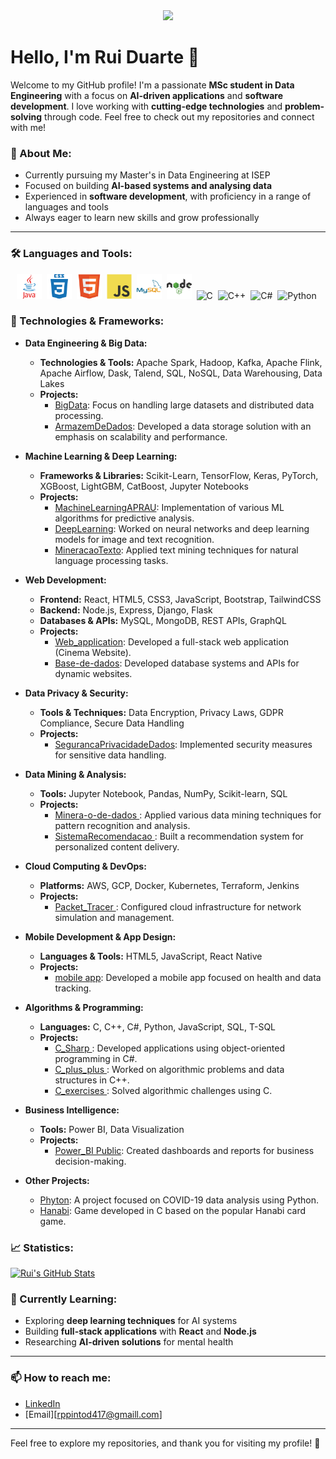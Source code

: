 
<div id="header" align="center">
  <img src="https://media.giphy.com/media/M9gbBd9nbDrOTu1Mqx/giphy.gif" width="100"/>
</div>

# Hello, I'm Rui Duarte 👋

Welcome to my GitHub profile! I'm a passionate **MSc student in Data Engineering** with a focus on **AI-driven applications** and **software development**. I love working with **cutting-edge technologies** and **problem-solving** through code. Feel free to check out my repositories and connect with me!

### 🚀 About Me:
- Currently pursuing my Master's in Data Engineering at ISEP
- Focused on building **AI-based systems and analysing data**
- Experienced in **software development**, with proficiency in a range of languages and tools
- Always eager to learn new skills and grow professionally

---

### 🛠️ Languages and Tools:
<div align="center">

  <img src="https://github.com/devicons/devicon/blob/master/icons/java/java-original-wordmark.svg" title="Java" alt="Java" width="40" height="40"/>&nbsp;
  <img src="https://github.com/devicons/devicon/blob/master/icons/css3/css3-plain-wordmark.svg" title="CSS3" alt="CSS" width="40" height="40"/>&nbsp;
  <img src="https://github.com/devicons/devicon/blob/master/icons/html5/html5-original.svg" title="HTML5" alt="HTML" width="40" height="40"/>&nbsp;
  <img src="https://github.com/devicons/devicon/blob/master/icons/javascript/javascript-original.svg" title="JavaScript" alt="JavaScript" width="40" height="40"/>&nbsp;
  <img src="https://github.com/devicons/devicon/blob/master/icons/mysql/mysql-original-wordmark.svg" title="MySQL"  alt="MySQL" width="40" height="40"/>&nbsp;
  <img src="https://github.com/devicons/devicon/blob/master/icons/nodejs/nodejs-original-wordmark.svg" title="NodeJS" alt="NodeJS" width="40" height="40"/>&nbsp;
  <img src="https://upload.wikimedia.org/wikipedia/commons/thumb/1/18/C_Programming_Language.svg/570px-C_Programming_Language.svg.png?20201031132917" title="C" alt="C" width="40" height="40"/>&nbsp;
  <img src="https://uxwing.com/wp-content/themes/uxwing/download/brands-and-social-media/c-plus-plus-programming-language-icon.png" title="C++" alt="C++" width="40" height="40"/>&nbsp;
  <img src="https://e7.pngegg.com/pngimages/328/221/png-clipart-c-programming-language-logo-microsoft-visual-studio-net-framework-javascript-icon-purple-logo.png" title="C#" alt="C#" width="40" height="40"/>&nbsp;
  <img src="https://upload.wikimedia.org/wikipedia/commons/thumb/c/c3/Python-logo-notext.svg/800px-Python-logo-notext.svg.png" title="Python" alt="Python" width="40" height="40"/>&nbsp;

</div>

### 🔧 Technologies & Frameworks:
- **Data Engineering & Big Data:**
  - **Technologies & Tools:** Apache Spark, Hadoop, Kafka, Apache Flink, Apache Airflow, Dask, Talend, SQL, NoSQL, Data Warehousing, Data Lakes
  - **Projects:**
    - [BigData](https://github.com/RuiPedroPintoDuarte/BigData): Focus on handling large datasets and distributed data processing.
    - [ArmazemDeDados](https://github.com/RuiPedroPintoDuarte/ArmazemDeDados): Developed a data storage solution with an emphasis on scalability and performance.

- **Machine Learning & Deep Learning:**
  - **Frameworks & Libraries:** Scikit-Learn, TensorFlow, Keras, PyTorch, XGBoost, LightGBM, CatBoost, Jupyter Notebooks
  - **Projects:**
    - [MachineLearningAPRAU](https://github.com/RuiPedroPintoDuarte/MachineLearningAPRAU): Implementation of various ML algorithms for predictive analysis.
    - [DeepLearning](https://github.com/RuiPedroPintoDuarte/DeepLearning): Worked on neural networks and deep learning models for image and text recognition.
    - [MineracaoTexto](https://github.com/RuiPedroPintoDuarte/MineracaoTexto): Applied text mining techniques for natural language processing tasks.

- **Web Development:**
  - **Frontend:** React, HTML5, CSS3, JavaScript, Bootstrap, TailwindCSS
  - **Backend:** Node.js, Express, Django, Flask
  - **Databases & APIs:** MySQL, MongoDB, REST APIs, GraphQL
  - **Projects:**
    - [Web_application](https://github.com/RuiPedroPintoDuarte/Web_application): Developed a full-stack web application (Cinema Website).
    - [Base-de-dados](https://github.com/RuiPedroPintoDuarte/Base-de-dados): Developed database systems and APIs for dynamic websites.

- **Data Privacy & Security:**
  - **Tools & Techniques:** Data Encryption, Privacy Laws, GDPR Compliance, Secure Data Handling
  - **Projects:**
    - [SegurancaPrivacidadeDados](https://github.com/RuiPedroPintoDuarte/SegurancaPrivacidadeDados): Implemented security measures for sensitive data handling.

- **Data Mining & Analysis:**
  - **Tools:** Jupyter Notebook, Pandas, NumPy, Scikit-learn, SQL
  - **Projects:**
    - [Minera-o-de-dados ](https://github.com/RuiPedroPintoDuarte/Minera-o-de-dados): Applied various data mining techniques for pattern recognition and analysis.
    - [SistemaRecomendacao ](https://github.com/RuiPedroPintoDuarte/SistemaRecomendacao): Built a recommendation system for personalized content delivery.

- **Cloud Computing & DevOps:**
  - **Platforms:** AWS, GCP, Docker, Kubernetes, Terraform, Jenkins
  - **Projects:**
    - [Packet_Tracer ](https://github.com/RuiPedroPintoDuarte/Packet_Tracer): Configured cloud infrastructure for network simulation and management.

- **Mobile Development & App Design:**
  - **Languages & Tools:** HTML5, JavaScript, React Native
  - **Projects:**
    - [mobile app](https://github.com/RuiPedroPintoDuarte/mobile-app): Developed a mobile app focused on health and data tracking.

- **Algorithms & Programming:**
  - **Languages:** C, C++, C#, Python, JavaScript, SQL, T-SQL
  - **Projects:**
    - [C_Sharp ](https://github.com/RuiPedroPintoDuarte/C_Sharp): Developed applications using object-oriented programming in C#.
    - [C_plus_plus ](https://github.com/RuiPedroPintoDuarte/C_plus_plus): Worked on algorithmic problems and data structures in C++.
    - [C_exercises ](https://github.com/RuiPedroPintoDuarte/C_exercises): Solved algorithmic challenges using C.

- **Business Intelligence:**
  - **Tools:** Power BI, Data Visualization
  - **Projects:**
    - [Power_BI Public](https://github.com/RuiPedroPintoDuarte/Power_BI): Created dashboards and reports for business decision-making.

- **Other Projects:**
  - [Phyton](https://github.com/RuiPedroPintoDuarte/Phyton): A project focused on COVID-19 data analysis using Python.
  - [Hanabi](https://github.com/RuiPedroPintoDuarte/Hanabi): Game developed in C based on the popular Hanabi card game.



### 📈 Statistics:
[![Rui's GitHub Stats](https://github-readme-stats.vercel.app/api?username=RuiPedroPintoDuarte&show_icons=true&hide_title=true&count_private=true&hide=prs)](https://github.com/anuraghazra/github-readme-stats)

### 🌱 Currently Learning:
- Exploring **deep learning techniques** for AI systems
- Building **full-stack applications** with **React** and **Node.js**
- Researching **AI-driven solutions** for mental health

---

### 📫 How to reach me:
- [LinkedIn](https://www.linkedin.com/in/ruiduarte12345/)
- [Email][rppintod417@gmaill.com]

---

Feel free to explore my repositories, and thank you for visiting my profile! 🚀




